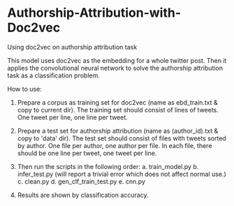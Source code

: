 # Authorship-Attribution-with-Doc2vec
Using doc2vec on authorship attribution task

This model uses doc2vec as the embedding for a whole twitter post. Then it applies the convolutional neural network to solve the authorship attribution task as a classification problem.

How to use:

1. Prepare a corpus as training set for doc2vec (name as ebd_train.txt & copy to current dir). The training set should consist of lines of tweets. One tweet per line, one line per tweet. 
2. Prepare a test set for authorship attribution (name as (author_id).txt & copy to 'data' dir). The test set should consist of files with tweets sorted by author. One file per author, one author per file. In each file, there should be one line per tweet, one tweet per line.
3. Then run the scripts in the following order:
a. train_model.py
b. infer_test.py (will report a trivial error which does not affect normal use.)
c. clean.py
d. gen_clf_train_test.py
e. cnn.py

4. Results are shown by classification accuracy.
